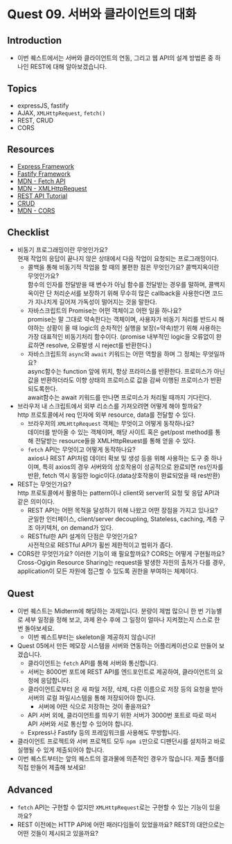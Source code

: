 # Quest 09. 서버와 클라이언트의 대화

## Introduction

- 이번 퀘스트에서는 서버와 클라이언트의 연동, 그리고 웹 API의 설계 방법론 중 하나인 REST에 대해 알아보겠습니다.

## Topics

- expressJS, fastify
- AJAX, `XMLHttpRequest`, `fetch()`
- REST, CRUD
- CORS

## Resources

- [Express Framework](http://expressjs.com/)
- [Fastify Framework](https://www.fastify.io/)
- [MDN - Fetch API](https://developer.mozilla.org/en-US/docs/Web/API/Fetch_API)
- [MDN - XMLHttpRequest](https://developer.mozilla.org/en-US/docs/Web/API/XMLHttpRequest)
- [REST API Tutorial](https://restfulapi.net/)
- [CRUD](https://en.wikipedia.org/wiki/Create,_read,_update_and_delete)
- [MDN - CORS](https://developer.mozilla.org/en-US/docs/Web/HTTP/CORS)

## Checklist

- 비동기 프로그래밍이란 무엇인가요?  
  현재 작업의 응답이 끝나지 않은 상태에서 다음 작업이 요청되는 프로그래밍이다.
  - 콜백을 통해 비동기적 작업을 할 때의 불편한 점은 무엇인가요? 콜백지옥이란 무엇인가요?  
    함수의 인자를 전달받을 때 변수가 아님 함수를 전달받는 경우를 말하며, 콜백지옥이란 단 처리순서를 보장하기 위해 무수히 많은 callback을 사용한다면 코드가 지나치게 길어져 가독성이 떨어지는 것을 말한다.
  - 자바스크립트의 Promise는 어떤 객체이고 어떤 일을 하나요?  
    promise는 말 그대로 약속한다는 객체이며, 사용자가 비동기 처리를 반드시 해야하는 상황이 올 때 logic의 순차적인 실행을 보장(=약속)받기 위해 사용하는 가장 대표적인 비동기처리 함수이다. (promise 내부적인 logic을 오류없이 완료하면 resolve, 오류발생 시 reject를 반환한다.)
  - 자바스크립트의 `async`와 `await` 키워드는 어떤 역할을 하며 그 정체는 무엇일까요?  
    async함수는 function 앞에 위치, 항상 프라미스를 반환한다. 프로미스가 아닌 값을 반환하더라도 이향 상태의 프로미스로 값을 감싸 이행된 프로미스가 반환되도록한다.  
    await함수는 await 키워드를 만나면 프로미스가 처리될 때까지 기다린다.
- 브라우저 내 스크립트에서 외부 리소스를 가져오려면 어떻게 해야 할까요?  
  http 프로토콜에서 req 인자에 외부 resource, data를 전달할 수 있다.
  - 브라우저의 `XMLHttpRequest` 객체는 무엇이고 어떻게 동작하나요?  
    데이터를 받아올 수 있는 객체이며, 해당 사이트 혹은 get/post method를 통해 전달받는 resource들을 XMLHttpReuest를 통해 얻을 수 있다.
  - `fetch` API는 무엇이고 어떻게 동작하나요?  
    axios나 REST API처럼 데이터 확보 및 생성 등을 위해 사용하는 도구 중 하나이며, 특히 axios의 경우 서버와의 상호작용이 성공적으로 완료되면 res인자를 반환, fetch 역시 동일한 logic이다.(data상호작용이 완료되었을 때 res반환)
- REST는 무엇인가요?  
  http 프로토콜에서 활용하는 pattern이나 client와 server의 요청 및 응답 API과 같은 의미이다.
  - REST API는 어떤 목적을 달성하기 위해 나왔고 어떤 장점을 가지고 있나요?  
    균일한 인터페이스, client/server decoupling, Stateless, caching, 계층 구조 아키텍처, on demand가 있다.
  - RESTful한 API 설계의 단점은 무엇인가요?  
    사전적으로 RESTful API가 휠씬 제한적이고 범위가 좁다.
- CORS란 무엇인가요? 이러한 기능이 왜 필요할까요? CORS는 어떻게 구현될까요?  
  Cross-Ogigin Resource Sharing는 request을 발생한 자읜의 출처가 다를 경우, application이 모든 자원에 접근할 수 있도록 권한을 부여하는 체제이다.

## Quest

- 이번 퀘스트는 Midterm에 해당하는 과제입니다. 분량이 제법 많으니 한 번 기능별로 세부 일정을 정해 보고, 과제 완수 후에 그 일정이 얼마나 지켜졌는지 스스로 한 번 돌아보세요.
  - 이번 퀘스트부터는 skeleton을 제공하지 않습니다!
- Quest 05에서 만든 메모장 시스템을 서버와 연동하는 어플리케이션으로 만들어 보겠습니다.
  - 클라이언트는 `fetch` API를 통해 서버와 통신합니다.
  - 서버는 8000번 포트에 REST API를 엔드포인트로 제공하여, 클라이언트의 요청에 응답합니다.
  - 클라이언트로부터 온 새 파일 저장, 삭제, 다른 이름으로 저장 등의 요청을 받아 서버의 로컬 파일시스템을 통해 저장되어야 합니다.
    - 서버에 어떤 식으로 저장하는 것이 좋을까요?
  - API 서버 외에, 클라이언트를 띄우기 위한 서버가 3000번 포트로 따로 떠서 API 서버와 서로 통신할 수 있어야 합니다.
  - Express나 Fastify 등의 프레임워크를 사용해도 무방합니다.
- 클라이언트 프로젝트와 서버 프로젝트 모두 `npm i`만으로 디펜던시를 설치하고 바로 실행될 수 있게 제출되어야 합니다.
- 이번 퀘스트부터는 앞의 퀘스트의 결과물에 의존적인 경우가 많습니다. 제출 폴더를 직접 만들어 제출해 보세요!

## Advanced

- `fetch` API는 구현할 수 없지만 `XMLHttpRequest`로는 구현할 수 있는 기능이 있을까요?
- REST 이전에는 HTTP API에 어떤 패러다임들이 있었을까요? REST의 대안으로는 어떤 것들이 제시되고 있을까요?
